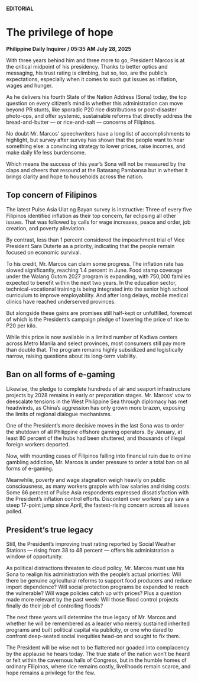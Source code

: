 **EDITORIAL**

# The privilege of hope

****Philippine Daily Inquirer / 05:35 AM July 28, 2025****

With three years behind him and three more to go, President Marcos is at the critical midpoint of his presidency. Thanks to better optics and messaging, his trust rating is climbing, but so, too, are the public’s expectations, especially when it comes to such gut issues as inflation, wages and hunger.

As he delivers his fourth State of the Nation Address (Sona) today, the top question on every citizen’s mind is whether this administration can move beyond PR stunts, like sporadic P20 rice distributions or post-disaster photo-ops, and offer systemic, sustainable reforms that directly address the bread-and-butter — or rice-and-salt — concerns of Filipinos.

No doubt Mr. Marcos’ speechwriters have a long list of accomplishments to highlight, but survey after survey has shown that the people want to hear something else: a convincing strategy to lower prices, raise incomes, and make daily life less burdensome.

Which means the success of this year’s Sona will not be measured by the claps and cheers that resound at the Batasang Pambansa but in whether it brings clarity and hope to households across the nation.

## Top concern of Filipinos

The latest Pulse Asia Ulat ng Bayan survey is instructive: Three of every five Filipinos identified inflation as their top concern, far eclipsing all other issues. That was followed by calls for wage increases, peace and order, job creation, and poverty alleviation. 

By contrast, less than 1 percent considered the impeachment trial of Vice President Sara Duterte as a priority, indicating that the people remain focused on economic survival.

To his credit, Mr. Marcos can claim some progress. The inflation rate has slowed significantly, reaching 1.4 percent in June. Food stamp coverage under the Walang Gutom 2027 program is expanding, with 750,000 families expected to benefit within the next two years. In the education sector, technical-vocational training is being integrated into the senior high school curriculum to improve employability. And after long delays, mobile medical clinics have reached underserved provinces.

But alongside these gains are promises still half-kept or unfulfilled, foremost of which is the President’s campaign pledge of lowering the price of rice to P20 per kilo.

While this price is now available in a limited number of Kadiwa centers across Metro Manila and select provinces, most consumers still pay more than double that. The program remains highly subsidized and logistically narrow, raising questions about its long-term viability.

## Ban on all forms of e-gaming

Likewise, the pledge to complete hundreds of air and seaport infrastructure projects by 2028 remains in early or preparation stages. Mr. Marcos’ vow to deescalate tensions in the West Philippine Sea through diplomacy has met headwinds, as China’s aggression has only grown more brazen, exposing the limits of regional dialogue mechanisms.

One of the President’s more decisive moves in the last Sona was to order the shutdown of all Philippine offshore gaming operators. By January, at least 80 percent of the hubs had been shuttered, and thousands of illegal foreign workers deported.

Now, with mounting cases of Filipinos falling into financial ruin due to online gambling addiction, Mr. Marcos is under pressure to order a total ban on all forms of e-gaming.

Meanwhile, poverty and wage stagnation weigh heavily on public consciousness, as many workers grapple with low salaries and rising costs: Some 66 percent of Pulse Asia respondents expressed dissatisfaction with the President’s inflation control efforts. Discontent over workers’ pay saw a steep 17-point jump since April, the fastest-rising concern across all issues polled.

## President’s true legacy

Still, the President’s improving trust rating reported by Social Weather Stations — rising from 38 to 48 percent — offers his administration a window of opportunity.

As political distractions threaten to cloud policy, Mr. Marcos must use his Sona to realign his administration with the people’s actual priorities: Will there be genuine agricultural reforms to support food producers and reduce import dependence? Will social protection programs be expanded to reach the vulnerable? Will wage policies catch up with prices? Plus a question made more relevant by the past week: Will those flood control projects finally do their job of controlling floods?

The next three years will determine the true legacy of Mr. Marcos and whether he will be remembered as a leader who merely sustained inherited programs and built political capital via publicity, or one who dared to confront deep-seated social inequities head-on and sought to fix them.

The President will be wise not to be flattered nor goaded into complacency by the applause he hears today. The true state of the nation won’t be heard or felt within the cavernous halls of Congress, but in the humble homes of ordinary Filipinos, where rice remains costly, livelihoods remain scarce, and hope remains a privilege for the few.